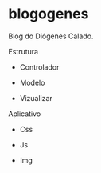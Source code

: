 blogogenes
==========

Blog do Diógenes Calado.


Estrutura

- Controlador

- Modelo

- Vizualizar

Aplicativo

- Css

- Js

- Img

